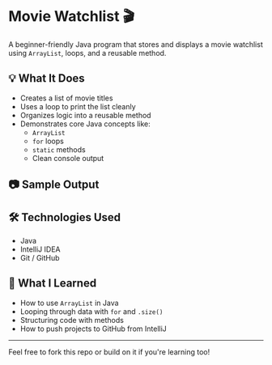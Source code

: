# Movie Watchlist 🎬

A beginner-friendly Java program that stores and displays a movie watchlist using `ArrayList`, loops, and a reusable method.

## 💡 What It Does
- Creates a list of movie titles
- Uses a loop to print the list cleanly
- Organizes logic into a reusable method
- Demonstrates core Java concepts like:
  - `ArrayList`
  - `for` loops
  - `static` methods
  - Clean console output

## 📷 Sample Output


## 🛠 Technologies Used
- Java
- IntelliJ IDEA
- Git / GitHub

## 🧠 What I Learned
- How to use `ArrayList` in Java
- Looping through data with `for` and `.size()`
- Structuring code with methods
- How to push projects to GitHub from IntelliJ

---

Feel free to fork this repo or build on it if you're learning too!
